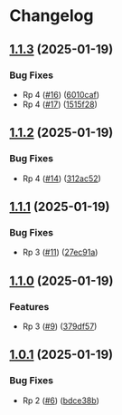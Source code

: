 # Changelog

## [1.1.3](https://github.com/PovilasPliuskus/VersioningTestRepo/compare/1.1.2...1.1.3) (2025-01-19)


### Bug Fixes

* Rp 4 ([#16](https://github.com/PovilasPliuskus/VersioningTestRepo/issues/16)) ([6010caf](https://github.com/PovilasPliuskus/VersioningTestRepo/commit/6010caf9f2cd2e8480162b703dbc8933d186aaa3))
* Rp 4 ([#17](https://github.com/PovilasPliuskus/VersioningTestRepo/issues/17)) ([1515f28](https://github.com/PovilasPliuskus/VersioningTestRepo/commit/1515f2810f354c3559c1d65f5baeb57b179cea09))

## [1.1.2](https://github.com/PovilasPliuskus/VersioningTestRepo/compare/1.1.1...1.1.2) (2025-01-19)


### Bug Fixes

* Rp 4 ([#14](https://github.com/PovilasPliuskus/VersioningTestRepo/issues/14)) ([312ac52](https://github.com/PovilasPliuskus/VersioningTestRepo/commit/312ac5220816de567e3f74663ef7ca8cdc668eb2))

## [1.1.1](https://github.com/PovilasPliuskus/VersioningTestRepo/compare/1.1.0...1.1.1) (2025-01-19)


### Bug Fixes

* Rp 3 ([#11](https://github.com/PovilasPliuskus/VersioningTestRepo/issues/11)) ([27ec91a](https://github.com/PovilasPliuskus/VersioningTestRepo/commit/27ec91a65265dbea9d05efd7f66c75eee9f649b4))

## [1.1.0](https://github.com/PovilasPliuskus/VersioningTestRepo/compare/1.0.1...1.1.0) (2025-01-19)


### Features

* Rp 3 ([#9](https://github.com/PovilasPliuskus/VersioningTestRepo/issues/9)) ([379df57](https://github.com/PovilasPliuskus/VersioningTestRepo/commit/379df578198586f92eb860ffff171f1402b8e4e7))

## [1.0.1](https://github.com/PovilasPliuskus/VersioningTestRepo/compare/v1.0.0...1.0.1) (2025-01-19)


### Bug Fixes

* Rp 2 ([#6](https://github.com/PovilasPliuskus/VersioningTestRepo/issues/6)) ([bdce38b](https://github.com/PovilasPliuskus/VersioningTestRepo/commit/bdce38b6c8791a71793d86ac0b3c12e35793fa8e))
